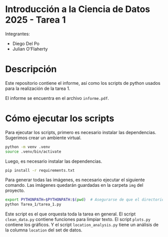 # Introducción a la Ciencia de Datos 2025 - Tarea 1

Integrantes: 
- Diego Del Po
- Julian O'Flaherty

# Descripción

Este repositorio contiene el informe, así como los scripts de python usados para la realización de la tarea 1.

El informe se encuentra en el archivo `informe.pdf`.

# Cómo ejecutar los scripts

Para ejecutar los scripts, primero es necesario instalar las dependencias.
Sugerimos crear un ambiente virtual.
```bash
python -m venv .venv
source .venv/bin/activate
```

Luego, es necesario instalar las dependencias.
```bash
pip install -r requirements.txt
```

Para generar todas las imágenes, es necesario ejecutar el siguiente comando. Las imágenes quedarán guardadas en la carpeta `img` del proyecto.
```bash
export PYTHONPATH=$PYTHONPATH:$(pwd)  # Asegurarse de que el directorio del proyecto esté en el PATH de python
python Tarea_1/tarea_1.py
```

Este script es el que orquesta toda la tarea en general. El script `clean_data.py` contiene funciones para limpiar texto. El script `plots.py` contiene los gráficos. Y el script `location_analysis.py` tiene un análisis de la columna `location` del set de datos.